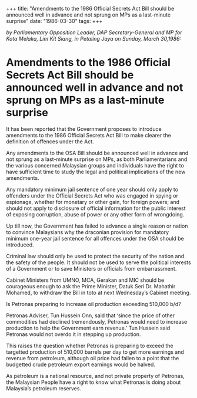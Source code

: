 +++ 
title: "Amendments to the 1986 Official Secrets Act Bill should be announced well in advance and not sprung on MPs as a last-minute surprise"
date: "1986-03-30"
tags:
+++

_by Parliamentary Opposition Leader, DAP Secretary-General and MP for Kota Melaka, Lim Kit Siang, in Petaling Jaya on Sunday, March 30,1986:_

# Amendments to the 1986 Official Secrets Act Bill should be announced well in advance and not sprung on MPs as a last-minute surprise

It has been reported that the Government proposes to introduce amendments to the 1986 Official Secrets Act Bill to make clearer the definition of offences under the Act.</u>

Any amendments to the OSA Bill should be announced well in advance and not sprung as a last-minute surprise on MPs, as both Parliamentarians and the various concerned Malaysian groups and individuals have the right to have sufficient time to study the legal and political implications of the new amendments.

Any mandatory minimum jail sentence of one year should only apply to offenders under the Official Secrets Act who was engaged in spying or espionage, whether for monetary or other gain, for foreign powers; and should not apply to disclosure of official information for the public interest of exposing corruption, abuse of power or any other form of wrongdoing.

Up till now, the Government has failed to advance a single reason or nation to convince Malaysians why the draconian provision for mandatory minimum one-year jail sentence for all offences under the OSA should be introduced.

Criminal law should only be used to protect the security of the nation and the safety of the people. It should not be used to serve the political interests of a Government or to save Ministers or officials from embarrassment.

Cabinet Ministers from UMNO, MCA, Gerakan and MIC should be courageous enough to ask the Prime Minister, Datuk Seri Dr. Mahathir Mohamed, to withdraw the Bill in toto at next Wednesday’s Cabinet meeting.

Is Petronas preparing to increase oil production exceeding 510,000 b/d?

Petronas Adviser, Tun Hussein Onn, said that ‘since the price of other commodities had declined tremendously, Petronas would need to increase production to help the Government earn revenue.’ Tun Hussein said Petronas would not overdo it in stepping up production.

This raises the question whether Petronas is preparing to exceed the targetted production of 510,000 barrels per day to get more earnings and revenue from petroleum, although oil price had fallen to a point that the budgetted crude petroleum export earnings would be halved.

As petroleum is a national resource, and not private property of Petronas, the Malaysian People have a right to know what Petronas is doing about Malaysia’s petroleum reserves.
 
